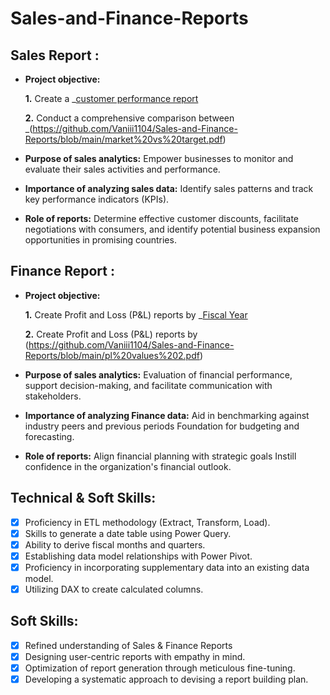 # Sales-and-Finance-Reports
## Sales Report :


- **Project objective:** 

    **1.** Create a _[customer performance report](https://github.com/Vaniii1104/Sales-and-Finance-Reports/blob/main/customer%20performance%20report.pdf)

    **2.** Conduct a comprehensive comparison between _(https://github.com/Vaniii1104/Sales-and-Finance-Reports/blob/main/market%20vs%20target.pdf)

- **Purpose of sales analytics:** Empower businesses to monitor and evaluate their sales activities and performance. 

- **Importance of analyzing sales data:** Identify sales patterns and track key performance indicators (KPIs).

- **Role of reports:** Determine effective customer discounts, facilitate negotiations with consumers, and identify potential business expansion opportunities in promising countries.


## Finance Report :

- **Project objective:** 

    **1.** Create Profit and Loss (P&L) reports by _[Fiscal Year](https://github.com/Vaniii1104/Sales-and-Finance-Reports/blob/main/pl%20values%20%201.pdf)

   **2.** Create Profit and Loss (P&L) reports by (https://github.com/Vaniii1104/Sales-and-Finance-Reports/blob/main/pl%20values%202.pdf)

- **Purpose of sales analytics:** Evaluation of financial performance, support decision-making, and facilitate communication with stakeholders.

- **Importance of analyzing Finance data:** Aid in benchmarking against industry peers and previous periods Foundation for budgeting and forecasting.

- **Role of reports:** Align financial planning with strategic goals Instill confidence in the organization's financial outlook.


## Technical & Soft Skills:
- [x]	Proficiency in ETL methodology (Extract, Transform, Load).
- [x]	Skills to generate a date table using Power Query.
- [x]	Ability to derive fiscal months and quarters.
- [x]	Establishing data model relationships with Power Pivot.
- [x]	Proficiency in incorporating supplementary data into an existing data model.
- [x]	Utilizing DAX to create calculated columns.

## Soft Skills:
- [x]	Refined understanding of Sales & Finance Reports
- [x]	Designing user-centric reports with empathy in mind.
- [x]	Optimization of report generation through meticulous fine-tuning.
- [x]	Developing a systematic approach to devising a report building plan.
